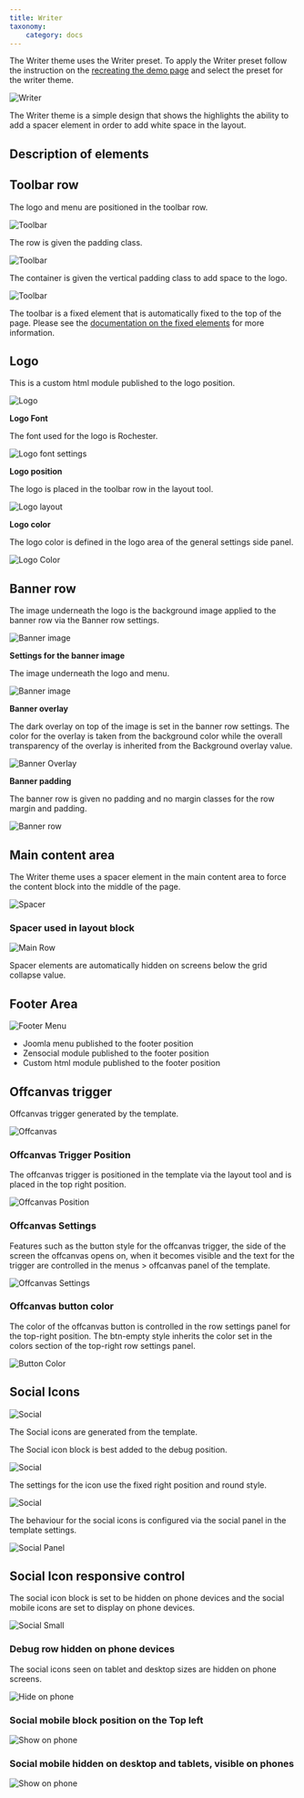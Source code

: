 ```yaml
---
title: Writer
taxonomy:
    category: docs
---
```


The Writer theme uses the Writer preset. To apply the Writer preset follow the instruction on the <a href="../recreating-the-demo">recreating the demo page</a> and select the preset for the writer theme.

<img src="http://www.joomlabamboo.com/blog/user/pages/02.template-news/meet-buildr/writer.jpg" alt="Writer" />

The Writer theme is a simple design that shows the highlights the ability to add a spacer element in order to add white space in the layout. 

## Description of elements

## Toolbar row

The logo and menu are positioned in the toolbar row.

![Toolbar](toolbar.png)

The row is given the padding class.

![Toolbar](toolbar-row.png)

The container is given the vertical padding class to add space to the logo.

![Toolbar](toolbar-container.png)

The toolbar is a fixed element that is automatically fixed to the top of the page. Please see the <a href="../layout/fixed-positions">documentation on the fixed elements</a> for more information.

## Logo

This is a custom html module published to the logo position.

![Logo](logo.jpg)


**Logo Font**

The font used for the logo is Rochester.

![Logo font settings](logo-fonts.png)

**Logo position**

The logo is placed in the toolbar row in the layout tool.

![Logo layout](logo-layout.png)

**Logo color**

The logo color is defined in the logo area of the general settings side panel.

![Logo Color](logo-color.png)


## Banner row

The image underneath the logo is the background image applied to the banner row via the Banner row settings. 

![Banner image](banner.png)

**Settings for the banner image**

The image underneath the logo and menu.

![Banner image](banner-image.png)


**Banner overlay**

The dark overlay on top of the image is set in the banner row settings. The color for the overlay is taken from the background color while the overall transparency of the overlay is inherited from the Background overlay value.

![Banner Overlay](banner-overlay.png)

**Banner padding**

The banner row is given no padding and no margin classes for the row margin and padding.

![Banner row](banner-margin.png)


## Main content area

The Writer theme uses a spacer element in the main content area to force the content block into the middle of the page.

![Spacer](spacer.jpg)


### Spacer used in layout block

![Main Row](main-row.png)

Spacer elements are automatically hidden on screens below the grid collapse value.

## Footer Area

![Footer Menu](footer.png)

- Joomla menu published to the footer position
- Zensocial module published to the footer position
- Custom html module published to the footer position



## Offcanvas trigger

Offcanvas trigger generated by the template.

![Offcanvas](offcanvas.jpg)

### Offcanvas Trigger Position

The offcanvas trigger is positioned in the template via the layout tool and is placed in the top right position.

![Offcanvas Position](off-trigger.png)


### Offcanvas Settings

Features such as the button style for the offcanvas trigger, the side of the screen the offcanvas opens on, when it becomes visible and the text for the trigger are controlled in the menus > offcanvas panel of the template.

![Offcanvas Settings](offcanvas-settings.png)


### Offcanvas button color

The color of the offcanvas button is controlled in the row settings panel for the top-right position. The btn-empty style inherits the color set in the colors section of the top-right row settings panel.

![Button Color](btncolor.png)


## Social Icons

![Social](social.jpg)

The Social icons are generated from the template.

The Social icon block is best added to the debug position.

![Social](social-position.png)

The settings for the icon use the fixed right position and round style.

![Social](social-settings.png)

The behaviour for the social icons is configured via the social panel in the template settings.

![Social Panel](social-panel.png)


## Social Icon responsive control
The social icon block is set to be hidden on phone devices and the social mobile icons are set to display on phone devices.

![Social Small](social-small.jpg)


### Debug row hidden on phone devices
The social icons seen on tablet and desktop sizes are hidden on phone screens.

![Hide on phone](hide-on-phone.png)

### Social mobile block position on the Top left

![Show on phone](social-mobile.png)

### Social mobile hidden on desktop and tablets, visible on phones

![Show on phone](show-on-phone.png)



